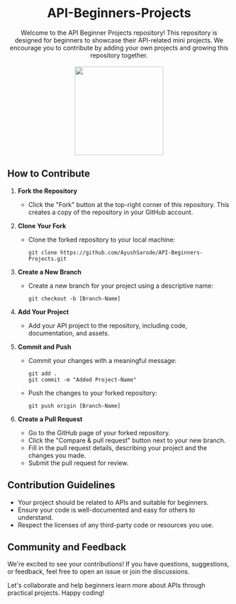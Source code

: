 <div align="center">
<h1> API-Beginners-Projects </h1>
</div>

<div align="center">
Welcome to the API Beginner Projects repository! This repository is designed for beginners to showcase their API-related mini projects. We encourage you to contribute by adding your own projects and growing this repository together. </ br>
</div> </br>

<div align="center">
  <img src="https://media.istockphoto.com/vectors/color-icon-vector-id1192940308?k=20&m=1192940308&s=612x612&w=0&h=PQAG0DNcXI7pkjMlLuo6opC0zU2irOmzx75gY6bBOJU=" width="200"/>
</div>


## How to Contribute

1. **Fork the Repository**

   - Click the "Fork" button at the top-right corner of this repository. This creates a copy of the repository in your GitHub account.

2. **Clone Your Fork**

   - Clone the forked repository to your local machine:

     ```
     git clone https://github.com/AyushSarode/API-Beginners-Projects.git
     ```

3. **Create a New Branch**

   - Create a new branch for your project using a descriptive name:

     ```
     git checkout -b [Branch-Name]
     ```

4. **Add Your Project**

   - Add your API project to the repository, including code, documentation, and assets.

5. **Commit and Push**

   - Commit your changes with a meaningful message:

     ```
     git add .
     git commit -m "Added Project-Name"
     ```

   - Push the changes to your forked repository:

     ```
     git push origin [Branch-Name]
     ```

6. **Create a Pull Request**

   - Go to the GitHub page of your forked repository.
   - Click the "Compare & pull request" button next to your new branch.
   - Fill in the pull request details, describing your project and the changes you made.
   - Submit the pull request for review.

## Contribution Guidelines

- Your project should be related to APIs and suitable for beginners.
- Ensure your code is well-documented and easy for others to understand.
- Respect the licenses of any third-party code or resources you use.

## Community and Feedback

We're excited to see your contributions! If you have questions, suggestions, or feedback, feel free to open an issue or join the discussions.

Let's collaborate and help beginners learn more about APIs through practical projects. Happy coding!
